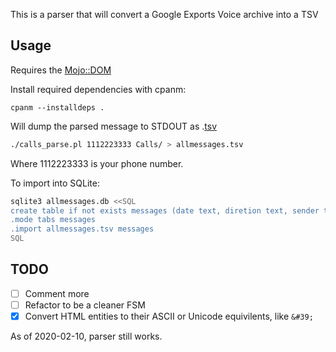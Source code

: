 
This is a parser that will convert a Google Exports Voice archive into a TSV

## Usage

Requires the [Mojo::DOM](https://metacpan.org/pod/Mojo::DOM)

Install required dependencies with cpanm:

```shell
cpanm --installdeps .
```

Will dump the parsed message to STDOUT as .[tsv](https://en.wikipedia.org/wiki/Tab-separated_values)

```bash
./calls_parse.pl 1112223333 Calls/ > allmessages.tsv
```
Where 1112223333 is your phone number.

To import into SQLite:

```bash
sqlite3 allmessages.db <<SQL
create table if not exists messages (date text, diretion text, sender text, message text);
.mode tabs messages
.import allmessages.tsv messages
SQL
```

## TODO

- [ ] Comment more
- [ ] Refactor to be a cleaner FSM
- [x] Convert HTML entities to their ASCII or Unicode equivilents, like ```&#39;```

As of 2020-02-10, parser still works.
